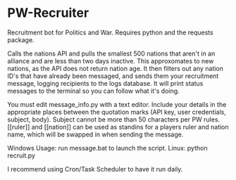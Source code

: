 # PW-Recruiter
Recruitment bot for Politics and War. Requires python and the requests package.

Calls the nations API and pulls the smallest 500 nations that aren't in an alliance and are less than two days inactive. This approxomates to new nations, as the API does not return nation age. It then filters out any nation ID's that have already been messaged, and sends them your recruitment message, logging recipients to the logs database. It will print status messages to the terminal so you can follow what it's doing. 

You must edit message_info.py with a text editor. Include your details in the appropriate places between the quotation marks (API key, user credentials, subject, body). Subject cannot be more than 50 characters per PW rules. [[ruler]] and [[nation]] can be used as standins for a players ruler and nation name, which will be swapped in when sending the message. 

Windows Usage: run message.bat to launch the script. 
Linux: python recruit.py 

I recommend using Cron/Task Scheduler to have it run daily.
